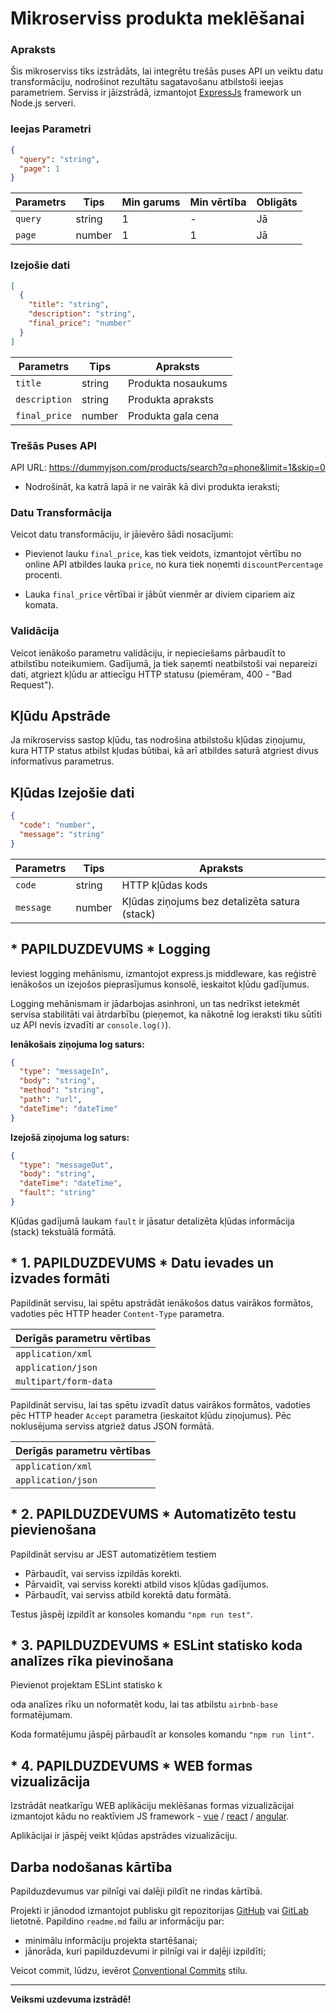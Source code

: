 # Mikroserviss produkta meklēšanai

### Apraksts

Šis mikroserviss tiks izstrādāts, lai integrētu trešās puses API un veiktu datu transformāciju, nodrošinot rezultātu sagatavošanu atbilstoši ieejas parametriem. Serviss ir jāizstrādā, izmantojot [ExpressJs](https://expressjs.com/) framework un Node.js serveri.

### Ieejas Parametri

```json
{
  "query": "string",
  "page": 1
}
```

| Parametrs | Tips   | Min garums | Min vērtība | Obligāts |
| --------- | ------ | ---------- | ----------- | -------- |
| `query`   | string | 1          | -           | Jā       |
| `page`    | number | 1          | 1           | Jā       |

### Izejošie dati

```json
[
  {
    "title": "string",
    "description": "string",
    "final_price": "number"
  }
]
```

| Parametrs     | Tips   | Apraksts           |
| ------------- | ------ | ------------------ |
| `title`       | string | Produkta nosaukums |
| `description` | string | Produkta apraksts  |
| `final_price` | number | Produkta gala cena |

### Trešās Puses API

API URL: https://dummyjson.com/products/search?q=phone&limit=1&skip=0

- Nodrošināt, ka katrā lapā ir ne vairāk kā divi produkta ieraksti;

### Datu Transformācija

Veicot datu transformāciju, ir jāievēro šādi nosacījumi:

- Pievienot lauku `final_price`, kas tiek veidots, izmantojot vērtību no online API atbildes lauka `price`, no kura tiek noņemti `discountPercentage` procenti.

- Lauka `final_price` vērtībai ir jābūt vienmēr ar diviem cipariem aiz komata.

### Validācija

Veicot ienākošo parametru validāciju, ir nepieciešams pārbaudīt to atbilstību noteikumiem. Gadījumā, ja tiek saņemti neatbilstoši vai nepareizi dati, atgriezt kļūdu ar attiecīgu HTTP statusu (piemēram, 400 - "Bad Request").

## Kļūdu Apstrāde

Ja mikroserviss sastop kļūdu, tas nodrošina atbilstošu kļūdas ziņojumu, kura HTTP status atbilst kļudas būtibai, kā arī atbildes saturā atgriest divus informatīvus parametrus.

## Kļūdas Izejošie dati

```json
{
  "code": "number",
  "message": "string"
}
```

| Parametrs | Tips   | Apraksts                                      |
| --------- | ------ | --------------------------------------------- |
| `code`    | string | HTTP kļūdas kods                              |
| `message` | number | Kļūdas ziņojums bez detalizēta satura (stack) |

## \* PAPILDUZDEVUMS \* Logging

Ieviest logging mehānismu, izmantojot express.js middleware, kas reģistrē ienākošos un izejošos pieprasījumus konsolē, ieskaitot kļūdu gadījumus.

Logging mehānismam ir jādarbojas asinhroni, un tas nedrīkst ietekmēt servisa stabilitāti vai ātrdarbību (pieņemot, ka nākotnē log ieraksti tiku sūtīti uz API nevis izvadīti ar `console.log()`).

**Ienākošais ziņojuma log saturs:**

```json
{
  "type": "messageIn",
  "body": "string",
  "method": "string",
  "path": "url",
  "dateTime": "dateTime"
}
```

**Izejošā ziņojuma log saturs:**

```json
{
  "type": "messageOut",
  "body": "string",
  "dateTime": "dateTime",
  "fault": "string"
}
```

Kļūdas gadījumā laukam `fault` ir jāsatur detalizēta kļūdas informācija (stack) tekstuālā formātā.

## \* 1. PAPILDUZDEVUMS \* Datu ievades un izvades formāti

Papildināt servisu, lai spētu apstrādāt ienākošos datus vairākos formātos, vadoties pēc HTTP header `Content-Type` parametra.

| Derīgās parametru vērtības |
| -------------------------- |
| `application/xml`          |
| `application/json`         |
| `multipart/form-data`      |

Papildināt servisu, lai tas spētu izvadīt datus vairākos formātos, vadoties pēc HTTP header `Accept` parametra (ieskaitot kļūdu ziņojumus). Pēc noklusējuma serviss atgriež datus JSON formātā.

| Derīgās parametru vērtības |
| -------------------------- |
| `application/xml`          |
| `application/json`         |

## \* 2. PAPILDUZDEVUMS \* Automatizēto testu pievienošana

Papildināt servisu ar JEST automatizētiem testiem

- Pārbaudīt, vai serviss izpildās korekti.
- Pārvaidīt, vai serviss korekti atbild visos kļūdas gadījumos.
- Pārbaudīt, vai serviss atbild korektā datu formātā.

Testus jāspēj izpildīt ar konsoles komandu `"npm run test"`.

## \* 3. PAPILDUZDEVUMS \* ESLint statisko koda analīzes rīka pievinošana

Pievienot projektam ESLint statisko k

oda analīzes rīku un noformatēt kodu, lai tas atbilstu `airbnb-base` formatējumam.

Koda formatējumu jāspēj pārbaudīt ar konsoles komandu `"npm run lint"`.

## \* 4. PAPILDUZDEVUMS \* WEB formas vizualizācija

Izstrādāt neatkarīgu WEB aplikāciju meklēšanas formas vizualizācijai izmantojot kādu no reaktīviem JS framework - [vue](https://vuejs.org/) / [react](https://react.dev/) / [angular](https://angularjs.org/).

Aplikācijai ir jāspēj veikt kļūdas apstrādes vizualizāciju.

## Darba nodošanas kārtība

Papilduzdevumus var pilnīgi vai dalēji pildīt ne rindas kārtībā.

Projekti ir jānodod izmantojot publisku git repozitorijas [GitHub](https://github.com/) vai [GitLab](https://gitlab.com/) lietotnē. Papildino `readme.md` failu ar informāciju par:

- minimālu informāciju projekta startēšanai;
- jānorāda, kuri papilduzdevumi ir pilnīgi vai ir daļēji izpildīti;

Veicot commit, lūdzu, ievērot [Conventional Commits](https://www.conventionalcommits.org/en/v1.0.0/) stilu.

---

**Veiksmi uzdevuma izstrādē!**
